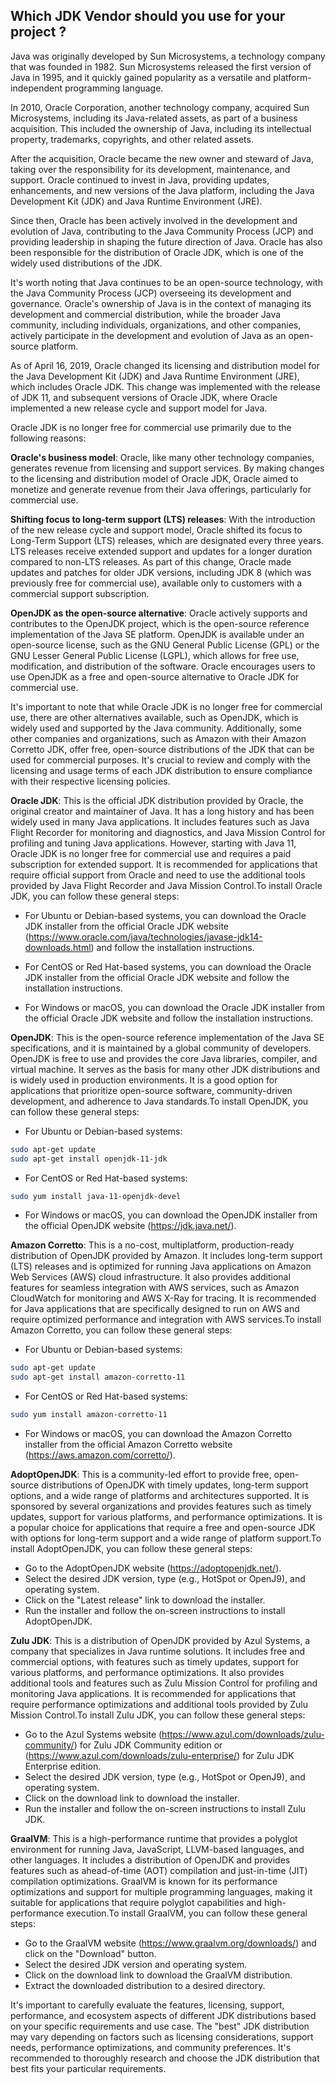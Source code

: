 ## Which JDK Vendor should you use for your project ?
Java was originally developed by Sun Microsystems, a technology company that was founded in 1982. Sun Microsystems released the first version of Java in 1995, and it quickly gained popularity as a versatile and platform-independent programming language.

In 2010, Oracle Corporation, another technology company, acquired Sun Microsystems, including its Java-related assets, as part of a business acquisition. This included the ownership of Java, including its intellectual property, trademarks, copyrights, and other related assets.

After the acquisition, Oracle became the new owner and steward of Java, taking over the responsibility for its development, maintenance, and support. Oracle continued to invest in Java, providing updates, enhancements, and new versions of the Java platform, including the Java Development Kit (JDK) and Java Runtime Environment (JRE).

Since then, Oracle has been actively involved in the development and evolution of Java, contributing to the Java Community Process (JCP) and providing leadership in shaping the future direction of Java. Oracle has also been responsible for the distribution of Oracle JDK, which is one of the widely used distributions of the JDK.

It's worth noting that Java continues to be an open-source technology, with the Java Community Process (JCP) overseeing its development and governance. Oracle's ownership of Java is in the context of managing its development and commercial distribution, while the broader Java community, including individuals, organizations, and other companies, actively participate in the development and evolution of Java as an open-source platform.

As of April 16, 2019, Oracle changed its licensing and distribution model for the Java Development Kit (JDK) and Java Runtime Environment (JRE), which includes Oracle JDK. This change was implemented with the release of JDK 11, and subsequent versions of Oracle JDK, where Oracle implemented a new release cycle and support model for Java.

Oracle JDK is no longer free for commercial use primarily due to the following reasons:

**Oracle's business model**: Oracle, like many other technology companies, generates revenue from licensing and support services. By making changes to the licensing and distribution model of Oracle JDK, Oracle aimed to monetize and generate revenue from their Java offerings, particularly for commercial use.

**Shifting focus to long-term support (LTS) releases**: With the introduction of the new release cycle and support model, Oracle shifted its focus to Long-Term Support (LTS) releases, which are designated every three years. LTS releases receive extended support and updates for a longer duration compared to non-LTS releases. As part of this change, Oracle made updates and patches for older JDK versions, including JDK 8 (which was previously free for commercial use), available only to customers with a commercial support subscription.

**OpenJDK as the open-source alternative**: Oracle actively supports and contributes to the OpenJDK project, which is the open-source reference implementation of the Java SE platform. OpenJDK is available under an open-source license, such as the GNU General Public License (GPL) or the GNU Lesser General Public License (LGPL), which allows for free use, modification, and distribution of the software. Oracle encourages users to use OpenJDK as a free and open-source alternative to Oracle JDK for commercial use.

It's important to note that while Oracle JDK is no longer free for commercial use, there are other alternatives available, such as OpenJDK, which is widely used and supported by the Java community. Additionally, some other companies and organizations, such as Amazon with their Amazon Corretto JDK, offer free, open-source distributions of the JDK that can be used for commercial purposes. It's crucial to review and comply with the licensing and usage terms of each JDK distribution to ensure compliance with their respective licensing policies.

**Oracle JDK**: This is the official JDK distribution provided by Oracle, the original creator and maintainer of Java. It has a long history and has been widely used in many Java applications. It includes features such as Java Flight Recorder for monitoring and diagnostics, and Java Mission Control for profiling and tuning Java applications. However, starting with Java 11, Oracle JDK is no longer free for commercial use and requires a paid subscription for extended support. It is recommended for applications that require official support from Oracle and need to use the additional tools provided by Java Flight Recorder and Java Mission Control.To install Oracle JDK, you can follow these general steps:

* For Ubuntu or Debian-based systems, you can download the Oracle JDK installer from the official Oracle JDK website (https://www.oracle.com/java/technologies/javase-jdk14-downloads.html) and follow the installation instructions.

* For CentOS or Red Hat-based systems, you can download the Oracle JDK installer from the official Oracle JDK website and follow the installation instructions.

* For Windows or macOS, you can download the Oracle JDK installer from the official Oracle JDK website and follow the installation instructions.

**OpenJDK**: This is the open-source reference implementation of the Java SE specifications, and it is maintained by a global community of developers. OpenJDK is free to use and provides the core Java libraries, compiler, and virtual machine. It serves as the basis for many other JDK distributions and is widely used in production environments. It is a good option for applications that prioritize open-source software, community-driven development, and adherence to Java standards.To install OpenJDK, you can follow these general steps:

* For Ubuntu or Debian-based systems:
```bash
sudo apt-get update
sudo apt-get install openjdk-11-jdk
```

* For CentOS or Red Hat-based systems:
```bash
sudo yum install java-11-openjdk-devel
```

* For Windows or macOS, you can download the OpenJDK installer from the official OpenJDK website (https://jdk.java.net/).


**Amazon Corretto**: This is a no-cost, multiplatform, production-ready distribution of OpenJDK provided by Amazon. It includes long-term support (LTS) releases and is optimized for running Java applications on Amazon Web Services (AWS) cloud infrastructure. It also provides additional features for seamless integration with AWS services, such as Amazon CloudWatch for monitoring and AWS X-Ray for tracing. It is recommended for Java applications that are specifically designed to run on AWS and require optimized performance and integration with AWS services.To install Amazon Corretto, you can follow these general steps:

* For Ubuntu or Debian-based systems:
```bash
sudo apt-get update
sudo apt-get install amazon-corretto-11
```

* For CentOS or Red Hat-based systems:
```bash
sudo yum install amazon-corretto-11
```

* For Windows or macOS, you can download the Amazon Corretto installer from the official Amazon Corretto website (https://aws.amazon.com/corretto/).


**AdoptOpenJDK**: This is a community-led effort to provide free, open-source distributions of OpenJDK with timely updates, long-term support options, and a wide range of platforms and architectures supported. It is sponsored by several organizations and provides features such as timely updates, support for various platforms, and performance optimizations. It is a popular choice for applications that require a free and open-source JDK with options for long-term support and a wide range of platform support.To install AdoptOpenJDK, you can follow these general steps:
* Go to the AdoptOpenJDK website (https://adoptopenjdk.net/).
* Select the desired JDK version, type (e.g., HotSpot or OpenJ9), and operating system.
* Click on the "Latest release" link to download the installer.
* Run the installer and follow the on-screen instructions to install AdoptOpenJDK.

**Zulu JDK**: This is a distribution of OpenJDK provided by Azul Systems, a company that specializes in Java runtime solutions. It includes free and commercial options, with features such as timely updates, support for various platforms, and performance optimizations. It also provides additional tools and features such as Zulu Mission Control for profiling and monitoring Java applications. It is recommended for applications that require performance optimizations and additional tools provided by Zulu Mission Control.To install Zulu JDK, you can follow these general steps:
* Go to the Azul Systems website (https://www.azul.com/downloads/zulu-community/) for Zulu JDK Community edition or (https://www.azul.com/downloads/zulu-enterprise/) for Zulu JDK Enterprise edition.
* Select the desired JDK version, type (e.g., HotSpot or OpenJ9), and operating system.
* Click on the download link to download the installer.
* Run the installer and follow the on-screen instructions to install Zulu JDK.

**GraalVM**: This is a high-performance runtime that provides a polyglot environment for running Java, JavaScript, LLVM-based languages, and other languages. It includes a distribution of OpenJDK and provides features such as ahead-of-time (AOT) compilation and just-in-time (JIT) compilation optimizations. GraalVM is known for its performance optimizations and support for multiple programming languages, making it suitable for applications that require polyglot capabilities and high-performance execution.To install GraalVM, you can follow these general steps:
* Go to the GraalVM website (https://www.graalvm.org/downloads/) and click on the "Download" button.
* Select the desired JDK version and operating system.
* Click on the download link to download the GraalVM distribution.
* Extract the downloaded distribution to a desired directory.


It's important to carefully evaluate the features, licensing, support, performance, and ecosystem aspects of different JDK distributions based on your specific requirements and use case. The "best" JDK distribution may vary depending on factors such as licensing considerations, support needs, performance optimizations, and community preferences. It's recommended to thoroughly research and choose the JDK distribution that best fits your particular requirements.



